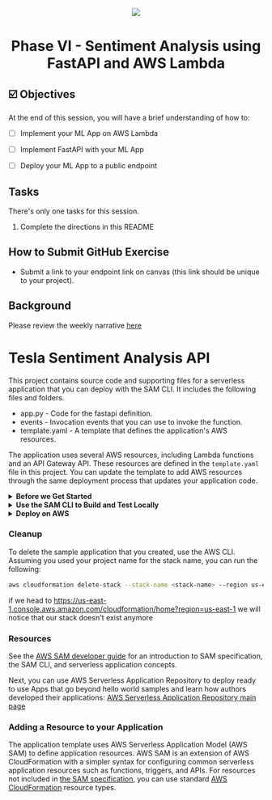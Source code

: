 <p align = "center" draggable=”false” ><img src="https://user-images.githubusercontent.com/37101144/161836199-fdb0219d-0361-4988-bf26-48b0fad160a3.png"
     width="200px"
     height="auto"/>
</p>



# <h1 align="center" id="heading">Phase VI - Sentiment Analysis using FastAPI and AWS Lambda</h1>



## ☑️ Objectives
At the end of this session, you will have a brief understanding of how to:
- [ ] Implement your ML App on AWS Lambda
- [ ] Implement FastAPI with your ML App
- [ ] Deploy your ML App to a public endpoint



## Tasks
There's only one tasks for this session.
1. Complete the directions in this README

## How to Submit GitHub Exercise
- Submit a link to your endpoint link on canvas (this link should be unique to your project).

## Background
Please review the weekly narrative [here](https://www.notion.so/Week-3-Analyzing-Market-Sentiment-Phase-VI-Moving-to-a-Managed-Stack-3d50ad3111834aebb78920c6ba15b8d1)





# Tesla Sentiment Analysis API

This project contains source code and supporting files for a serverless application that you can deploy with the SAM CLI. It includes the following files and folders.

- app.py - Code for the fastapi definition.
- events - Invocation events that you can use to invoke the function.
- template.yaml - A template that defines the application's AWS resources.

The application uses several AWS resources, including Lambda functions and an API Gateway API. These resources are defined in the `template.yaml` file in this project. You can update the template to add AWS resources through the same deployment process that updates your application code.






     
     
     
     
 
<details>
     <summary><b>Before we Get Started</b></summary>    
     
     
## I. Dependencies

The Serverless Application Model Command Line Interface (SAM CLI) is an extension of the AWS CLI that adds functionality for building and testing Lambda applications. It uses Docker to run your functions in an Amazon Linux environment that matches Lambda. It can also emulate your application's build environment and API.

To use the SAM CLI, you need the following tools.
### I.1 AWS account creation

Follow the next tutorial to create and verify an AWS account

<https://aws.amazon.com/premiumsupport/knowledge-center/create-and-activate-aws-account/>

### I.2 Docker installation

Use the convenience script to install docker on linux. For more

```bash
 curl -fsSL <https://get.docker.com> -o get-docker.sh
 DRY_RUN=1 sh ./get-docker.sh
```

Verify that your user can run docker commandas ccan run Docker commands without using sudo.by
running by running the following command:

```bash
  docker ps

 CONTAINER ID        IMAGE               COMMAND             CREATED             STATUS              PORTS               NAMES

```


### I.3 SAM CLI installation

AWS SAM provides you with a command line tool, the AWS SAM CLI, that makes it easy for you to create and manage serverless applications. You need to install and configure a few things in order to use the AWS SAM CLI.
     
Optional for Mac users, you can use the following commands to install the SAM CLI
     
```console
brew tap aws/tap
brew install aws-sam-cli
```

1. Download SAM CLI to a folder of your choice using CURL/WGET or directly using your browser [aws-sam-cli](https://github.com/aws/aws-sam-cli/releases/latest/download/aws-sam-cli-linux-x86_64.zip)

2. unzip the file to sam-installation

```bash
unzip aws-sam-cli-linux-x86_64.zip -d sam-installation
```

3. Install the AWS SAM CLI.  

```bash
   sudo ./sam-installation/install
```
4. Verify the installation using

```bash
  sam --version
```
1. On successful installation, you should see output like the following:

```bash
SAM CLI, version 1.53.0
```

For more information [Install the SAM CLI](https://docs.aws.amazon.com/serverless-application-model/latest/developerguide/serverless-sam-cli-install.html)

### I.4 Python

You may need the following for local testing.

- [Python 3 installed](https://www.python.org/downloads/)
 
</details>







<details>
     <summary><b>Use the SAM CLI to Build and Test Locally</b></summary>


## II. Use the SAM CLI to Build and Test Locally

To build and deploy your application for the first time, run the following in your shell:

```bash
teslabot$ sam build
```

The SAM CLI builds a docker image from a Dockerfile and then installs dependencies defined in `requirements.txt` inside the docker image. The processed template file is saved in the `.aws-sam/build` folder.

Test a single function by invoking it directly with a test event. An event is a JSON document that represents the input that the function receives from the event source. Test events are included in the `events` folder in this project.

Run functions locally and invoke them with the `sam local invoke` command.

```bash
teslabot$ sam local invoke SentimentFunction --event events/event.json
```

You should see an output as the following:

```bash
END RequestId: d50fec76-633a-4c9c-ba55-87eee6f3b5ee
REPORT RequestId: d50fec76-633a-4c9c-ba55-87eee6f3b5ee  Init Duration: 0.15 ms  Duration: 1985.42 ms    Billed Duration: 1986 ms   Memory Size: 1024 MB     Max Memory Used: 1024 MB
{"statusCode": 200, "headers": {"content-length": "60", "content-type": "application/json"}, "multiValueHeaders": {}, "body": "{\"result\":[{\"label\":\"NEGATIVE\",\"score\":0.5557698011398315}]}", "isBase64Encoded": false}

```

This will give us an idea of the latency of our request, and how many memory it is using.



</details>

     
     
     


<details>
     <summary><b>Deploy on AWS</b></summary>

## III. Deploy on AWS

### III.1 Generating user credentials

1. Make sure that you have an active AWS account
2. Select us-east-1 as the aws region for the remaining steps of the assignment.
  ![AWS region](/images/region_aws.png)
3. Go to [Identity and Access Management (IAM)](https://us-east-1.console.aws.amazon.com/iamv2/home#/users)
and add a new user by clicking on "add users"
![Add User IAM](images/add_user_iam.png)
3. Pick a name for the user (let's same it sam). and give it programmatic access using access key
   ![User Details](images/add_users_iam_2.png)

4. Add permissions to the newly created user as the following
   ![Permissions](images/add_users_permissions.png)

   **PLEASE NOTE THAT IT IS CONSIDERED A BAD PRACTICE TO GIVE A USER FULL ADMIN ACCESS. IDEALLY IT SHOULD BE ATTACHED TO POLICIES ACCORDING TO THE LEAST PRIViLEGE PRINCIPLE. WE ARE STRICLY USING THIS FOR THE CURRENT ASSIGNMENT TO REDUCE ISSUES RELATED TO RUNNING IT**
   
5. Proceed into the last step where you will be able to download the client ID and the client secret
  ![ S](images/add_users_iam_creds.png)

5. The next step is set the credentials as environment variables. On your open terminal, run the following commands:


```bash
   export AWS_ACCESS_KEY_ID=your_access_key_id
   export AWS_SECRET_ACCESS_KEY=your_secret_access_key
```
while replacing your_access_key_id and your_secret_access_key with the values you find in the csv file you downloaded earlier

### III.2 Deploying using SAM CLI

The command will package and deploy your application to AWS, with a series of prompts:

```bash
sam deploy --guided
```


- **Stack Name**: The name of the stack to deploy to CloudFormation. This should be unique to your account and region, and a good starting point would be something matching your project name.
- **AWS Region**: The AWS region you want to deploy your app to.
- **Confirm changes before deploy**: If set to yes, any change sets will be shown to you before execution for manual review. If set to no, the AWS SAM CLI will automatically deploy application changes. ![changeset](images/sam_changeset.png)
- **Allow SAM CLI IAM role creation**: Many AWS SAM templates, including this example, create AWS IAM roles required for the AWS Lambda function(s) included to access AWS services. By default, these are scoped down to minimum required permissions. To deploy an AWS CloudFormation stack which creates or modifies IAM roles, the `CAPABILITY_IAM` value for `capabilities` must be provided. If permission isn't provided through this prompt, to deploy this example you must explicitly pass `--capabilities CAPABILITY_IAM` to the `sam deploy` command.
- **Save arguments to samconfig.toml**: If set to yes, your choices will be saved to a configuration file inside the project, so that in the future you can just re-run `sam deploy` without parameters to deploy changes to your application.


You can find your API Gateway Endpoint URL in the output values displayed after deployment.

![output](images/output_sam.png)


We can also the deployment on [Cloud Formation stacks page](https://us-east-1.console.aws.amazon.com/cloudformation/home?region=us-east-1)

![stacks](images/cf_stacks.png)


### III.3 Testing the API endpoint


* Open your browser on the docs route to see the API documentation. You can have it by appending /docs to the API Gateway Endpoint URL


![API Documentations](images/api_local.png)

* The documentation enables you to test your API directly by clicking on "Let's try out" button on the left as shown in the next picture.

![Try it out button](images/try_it_out.png)

* Once you do that. You can provide and run a query from the documentation directly ! Try it out by changing the provided request body to :

```json
{"comments": ["This is awesome !", "Tesla is not doing great in my opinion"] }
```

Note that the API accepts only request body that matches the format we have provided in the api definition.

![Request schema](images/body_model.png)

- Try providing a request body that violates the defined request schema. Can you explain the error message ?

```json
{"comments": "This is awesome !"}
```

### III.4 Fetch, tail, and filter Lambda function logs

To simplify troubleshooting, SAM CLI has a command called `sam logs`. `sam logs` lets you fetch logs generated by your deployed Lambda function from the command line. In addition to printing the logs on the terminal, this command has several nifty features to help you quickly find the bug.

`NOTE`: This command works for all AWS Lambda functions; not just the ones you deploy using SAM.

```bash
teslabot$ sam logs  --stack-name <stack-name> --tail --region us-east-1
```

You can find more information and examples about filtering Lambda function logs in the [SAM CLI Documentation](https://docs.aws.amazon.com/serverless-application-model/latest/developerguide/serverless-sam-cli-logging.html).

</details>


### Cleanup

To delete the sample application that you created, use the AWS CLI. Assuming you used your project name for the stack name, you can run the following:

```bash
aws cloudformation delete-stack --stack-name <stack-name> --region us-east-1
```

if we head to <https://us-east-1.console.aws.amazon.com/cloudformation/home?region=us-east-1> we will notice that our stack doesn't exist anymore


### Resources

See the [AWS SAM developer guide](https://docs.aws.amazon.com/serverless-application-model/latest/developerguide/what-is-sam.html) for an introduction to SAM specification, the SAM CLI, and serverless application concepts.

Next, you can use AWS Serverless Application Repository to deploy ready to use Apps that go beyond hello world samples and learn how authors developed their applications: [AWS Serverless Application Repository main page](https://aws.amazon.com/serverless/serverlessrepo/)

### Adding a Resource to your Application

The application template uses AWS Serverless Application Model (AWS SAM) to define application resources. AWS SAM is an extension of AWS CloudFormation with a simpler syntax for configuring common serverless application resources such as functions, triggers, and APIs. For resources not included in [the SAM specification](https://github.com/awslabs/serverless-application-model/blob/master/versions/2016-10-31.md), you can use standard [AWS CloudFormation](https://docs.aws.amazon.com/AWSCloudFormation/latest/UserGuide/aws-template-resource-type-ref.html) resource types.
